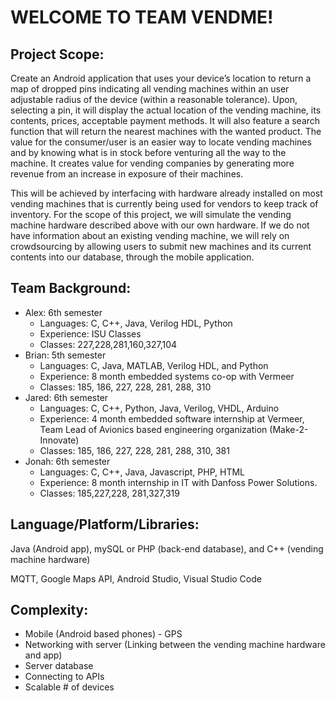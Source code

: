# WELCOME TO TEAM VENDME!


## Project Scope:

Create an Android application that uses your device’s location to return a map of dropped pins indicating all vending machines within an user adjustable radius of the device (within a reasonable tolerance). Upon, selecting a pin, it will display the actual location of the vending machine, its contents, prices, acceptable payment methods. It will also feature a search function that will return the nearest machines with the wanted product. The value for the consumer/user is an easier way to locate vending machines and by knowing what is in stock before venturing all the way to the machine. It creates value for vending companies by generating more revenue from an increase in exposure of their machines.

This will be achieved by interfacing with hardware already installed on most vending machines that is currently being used for vendors to keep track of inventory. For the scope of this project, we will simulate the vending machine hardware described above with our own hardware. If we do not have information about an existing vending machine, we will rely on crowdsourcing by allowing users to submit new machines and its current contents into our database, through the mobile application.

 

## Team Background:

* Alex: 6th semester
    * Languages: C, C++, Java, Verilog HDL, Python
    * Experience: ISU Classes
    * Classes: 227,228,281,160,327,104
* Brian: 5th semester
    * Languages: C, Java, MATLAB, Verilog HDL, and Python
    * Experience: 8 month embedded systems co-op with Vermeer
    * Classes: 185, 186, 227, 228, 281, 288, 310
* Jared: 6th semester
    * Languages: C, C++, Python, Java, Verilog, VHDL, Arduino
    * Experience: 4 month embedded software internship at Vermeer, Team Lead of Avionics based engineering organization (Make-2-Innovate)
    * Classes: 185, 186, 227, 228, 281, 288, 310, 381
* Jonah: 6th semester
    * Languages: C, C++, Java, Javascript, PHP, HTML
    * Experience: 8 month internship in IT with Danfoss Power Solutions.
    * Classes: 185,227,228, 281,327,319
 

## Language/Platform/Libraries:

Java (Android app), mySQL or PHP (back-end database), and C++ (vending machine hardware) 

MQTT, Google Maps API, Android Studio, Visual Studio Code


## Complexity:

* Mobile (Android based phones) - GPS
* Networking with server (Linking between the vending machine hardware and app)
* Server database
* Connecting to APIs
* Scalable # of devices